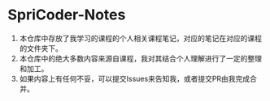 # SpriCoder-Notes
1. 本仓库中存放了我学习的课程的个人相关课程笔记，对应的笔记在对应的课程的文件夹下。
2. 本仓库中的绝大多数内容来源自课程，我对其结合个人理解进行了一定的整理和加工。
3. 如果内容上有任何不妥，可以提交Issues来告知我，或者提交PR由我完成合并。
